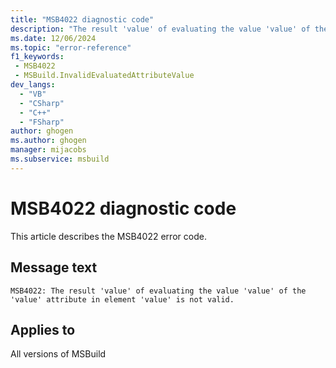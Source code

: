 ```yaml
---
title: "MSB4022 diagnostic code"
description: "The result 'value' of evaluating the value 'value' of the 'value' attribute in element 'value' is not valid."
ms.date: 12/06/2024
ms.topic: "error-reference"
f1_keywords:
 - MSB4022
 - MSBuild.InvalidEvaluatedAttributeValue
dev_langs:
  - "VB"
  - "CSharp"
  - "C++"
  - "FSharp"
author: ghogen
ms.author: ghogen
manager: mijacobs
ms.subservice: msbuild
---
```


# MSB4022 diagnostic code

<!-- :::ErrorDefinitionDescription::: -->
<!-- :::editable-content name="introDescription"::: -->
This article describes the MSB4022 error code.
<!-- :::editable-content-end::: -->

## Message text

`MSB4022: The result 'value' of evaluating the value 'value' of the 'value' attribute in element 'value' is not valid.`

<!-- :::editable-content name="postOutputDescription"::: -->
<!--
{StrBegin="MSB4022: "}UE: This message is shown when the engine is checking the correctness of the value (after evaluating embedded
    properties/items) assigned to an XML attribute of an XML element in the project file.
-->
<!-- :::editable-content-end::: -->
<!-- :::ErrorDefinitionDescription-end::: -->

## Applies to

All versions of MSBuild
